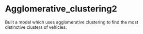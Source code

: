 # Agglomerative_clustering2
Built a model which uses agglomerative clustering to find the most distinctive clusters of vehicles.

